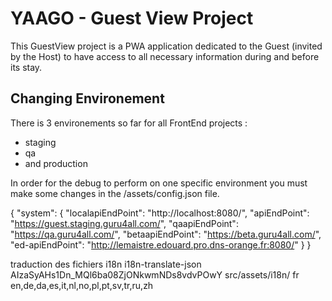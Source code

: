 # YAAGO - Guest View Project

This GuestView project is a PWA application dedicated to the Guest (invited by the Host) to have access to all necessary information during and before its stay.
 
## Changing Environement 
There is 3 environements so far for all FrontEnd projects : 
- staging
- qa
- and production

In order for the debug to perform on one specific environment you must make some changes in the /assets/config.json file.

{
  "system": {
    "localapiEndPoint": "http://localhost:8080/",
    "apiEndPoint": "https://guest.staging.guru4all.com/",
    "qaapiEndPoint": "https://qa.guru4all.com/",
    "betaapiEndPoint": "https://beta.guru4all.com/",
    "ed-apiEndPoint": "http://lemaistre.edouard.pro.dns-orange.fr:8080/"
  }
}

traduction des fichiers i18n
i18n-translate-json AIzaSyAHs1Dn_MQl6ba08ZjONkwmNDs8vdvPOwY src/assets/i18n/ fr en,de,da,es,it,nl,no,pl,pt,sv,tr,ru,zh


